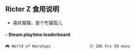 ## Ricter Z 食用说明
- 喜欢猫猫，是个冇猫孤儿

<!-- steam-box start -->
#### - Steam playtime leaderboard
```text
🎮 World of Warships                 🕘 285 hrs 59 mins
```
<!-- Powered by https://github.com/YouEclipse/steam-box . -->
<!-- steam-box end -->
